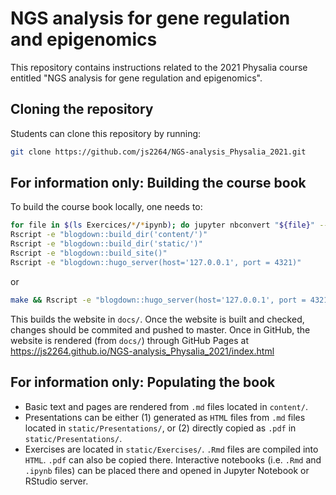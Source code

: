 # NGS analysis for gene regulation and epigenomics

This repository contains instructions related to the 2021 Physalia course entitled "NGS analysis for gene regulation and epigenomics". 

## Cloning the repository

Students can clone this repository by running: 

```sh
git clone https://github.com/js2264/NGS-analysis_Physalia_2021.git
```

## For information only: Building the course book

To build the course book locally, one needs to: 

```sh
for file in $(ls Exercices/*/*ipynb); do jupyter nbconvert "${file}" --to html; done
Rscript -e "blogdown::build_dir('content/')"
Rscript -e "blogdown::build_dir('static/')"
Rscript -e "blogdown::build_site()"
Rscript -e "blogdown::hugo_server(host='127.0.0.1', port = 4321)"
```

or 

```sh
make && Rscript -e "blogdown::hugo_server(host='127.0.0.1', port = 4321)"
```

This builds the website in `docs/`. Once the website is built and checked, 
changes should be commited and pushed to master. Once in GitHub, 
the website is rendered (from `docs/`) through GitHub Pages at https://js2264.github.io/NGS-analysis_Physalia_2021/index.html

## For information only: Populating the book 

- Basic text and pages are rendered from `.md` files located in `content/`.
- Presentations can be either (1) generated as `HTML` files from `.md` files located in `static/Presentations/`, or (2) directly copied as `.pdf` in `static/Presentations/`. 
- Exercises are located in `static/Exercises/`. `.Rmd` files are compiled into `HTML`. `.pdf` can also be copied there. Interactive notebooks (i.e. `.Rmd` and `.ipynb` files) can be placed there and opened in Jupyter Notebook or RStudio server.

